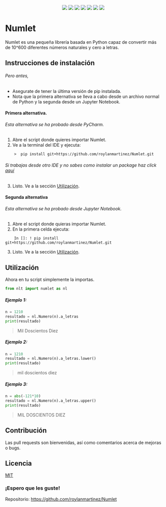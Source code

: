 <p align="center">
    <a href="setup.py">
        <img src="https://img.shields.io/badge/version-1.1-informational" /></a>
    <a href="https://github.com/roylanmartinez/Numlet">
        <img src="https://img.shields.io/badge/language-es-informational" /></a>
    <a href="https://github.com/roylanmartinez/Numlet">
        <img src="https://img.shields.io/badge/status-developed-brightgreen" /></a>
    <a href="LICENSE">
        <img src="https://img.shields.io/badge/license-MIT-brightgreen" /></a>
    <a href="https://github.com/roylanmartinez/Numlet/network/members">
        <img src="https://img.shields.io/github/forks/roylanmartinez/Numlet?label=Fork&style=social" /></a>
    <a href="https://github.com/roylanmartinez/Numlet/stargazers">
        <img src="https://img.shields.io/github/stars/roylanmartinez/Numlet?style=social" /></a>
    <a href="https://github.com/roylanmartinez?tab=followers">
        <img src="https://img.shields.io/github/followers/roylanmartinez?label=Follow&style=social" /></a>
</p>

# Numlet

Numlet es una pequeña librería basada en Python capaz de convertir más de 10^600 diferentes números naturales y cero a letras.

## Instrucciones de instalación 
###### Pero antes,
 - Asegurate de tener la última versión de pip instalada.
 - Nota que la primera alternativa se lleva a cabo desde un archivo normal de Python y la segunda desde un Jupyter Notebook.
#### Primera alternativa.
###### Esta alternativa se ha probado desde PyCharm.
1. Abre el script donde quieres importar Numlet.
2. Ve a la terminal del IDE y ejecuta:
```
    >  pip install git+https://github.com/roylanmartinez/Numlet.git
```
###### Si trabajas desde otro IDE y no sabes como instalar un package haz clíck [aquí](https://packaging.python.org/tutorials/installing-packages/)

3. Listo. Ve a la sección [Utilización](#utilización). 

#### Segunda alternativa
###### Esta alternativa se ha probado desde Jupyter Notebook.
1. Abre el script donde quieras importar Numlet.
2. En la primera celda ejecuta:
```
    In []: ! pip install git+https://github.com/roylanmartinez/Numlet.git
```
3. Listo. Ve a la sección [Utilización](#utilización). 
## Utilización 
Ahora en tu script simplemente la importas.
```python
from nlt import numlet as nl
```

##### Ejemplo 1:
```python
n = 1210
resultado = nl.Numero(n).a_letras
print(resultado)
```
> Mil Doscientos Diez
##### Ejemplo 2:
```python
n = 1210
resultado = nl.Numero(n).a_letras.lower()
print(resultado)
```
 > mil doscientos diez
##### Ejemplo 3:
```python
n = abs(-121*10)
resultado = nl.Numero(n).a_letras.upper()
print(resultado)
```
> MIL DOSCIENTOS DIEZ
## Contribución
Las pull requests son bienvenidas, así como comentarios acerca de mejoras o bugs. 

## Licencia
[MIT](LICENSE)

   ### ¡Espero que les guste! 
   Repositorio: https://github.com/roylanmartinez/Numlet
